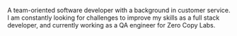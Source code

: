 A team-oriented software developer with a background in customer service.
I am constantly looking for challenges to improve my skills as a full stack developer, and currently 
working as a QA engineer for Zero Copy Labs.
